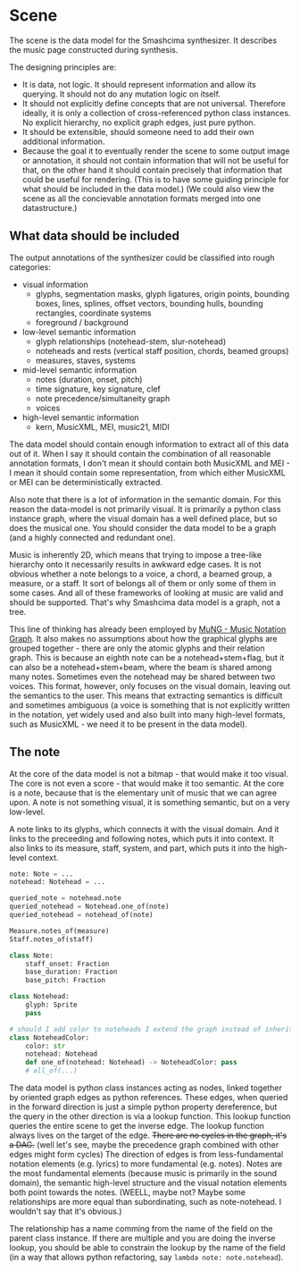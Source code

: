 # Scene

The scene is the data model for the Smashcima synthesizer. It describes the music page constructed during synthesis.

The designing principles are:

- It is data, not logic. It should represent information and allow its querying. It should not do any mutation logic on itself.
- It should not explicitly define concepts that are not universal. Therefore ideally, it is only a collection of cross-referenced python class instances. No explicit hierarchy, no explicit graph edges, just pure python.
- It should be extensible, should someone need to add their own additional information.
- Because the goal it to eventually render the scene to some output image or annotation, it should not contain information that will not be useful for that, on the other hand it should contain precisely that information that could be useful for rendering. (This is to have some guiding principle for what should be included in the data model.) (We could also view the scene as all the concievable annotation formats merged into one datastructure.)


## What data should be included

The output annotations of the synthesizer could be classified into rough categories:

- visual information
    - glyphs, segmentation masks, glyph ligatures, origin points, bounding boxes, lines, splines, offset vectors, bounding hulls, bounding rectangles, coordinate systems
    - foreground / background
- low-level semantic information
    - glyph relationships (notehead-stem, slur-notehead)
    - noteheads and rests (vertical staff position, chords, beamed groups)
    - measures, staves, systems
- mid-level semantic information
    - notes (duration, onset, pitch)
    - time signature, key signature, clef
    - note precedence/simultaneity graph
    - voices
- high-level semantic information
    - kern, MusicXML, MEI, music21, MIDI

The data model should contain enough information to extract all of this data out of it. When I say it should contain the combination of all reasonable annotation formats, I don't mean it should contain both MusicXML and MEI - I mean it should contain some representation, from which either MusicXML or MEI can be deterministically extracted.

Also note that there is a lot of information in the semantic domain. For this reason the data-model is not primarily visual. It is primarily a python class instance graph, where the visual domain has a well defined place, but so does the musical one. You should consider the data model to be a graph (and a highly connected and redundant one).

Music is inherently 2D, which means that trying to impose a tree-like hierarchy onto it necessarily results in awkward edge cases. It is not obvious whether a note belongs to a voice, a chord, a beamed group, a measure, or a staff. It sort of belongs all of them or only some of them in some cases. And all of these frameworks of looking at music are valid and should be supported. That's why Smashcima data model is a graph, not a tree.

This line of thinking has already been employed by [MuNG - Music Notation Graph](https://github.com/OMR-Research/mung). It also makes no assumptions about how the graphical glyphs are grouped together - there are only the atomic glyphs and their relation graph. This is because an eighth note can be a notehead+stem+flag, but it can also be a notehead+stem+beam, where the beam is shared among many notes. Sometimes even the notehead may be shared between two voices. This format, however, only focuses on the visual domain, leaving out the semantics to the user. This means that extracting semantics is difficult and sometimes ambiguous (a voice is something that is not explicitly written in the notation, yet widely used and also built into many high-level formats, such as MusicXML - we need it to be present in the data model).


## The note

At the core of the data model is not a bitmap - that would make it too visual. The core is not even a score - that would make it too semantic. At the core is a note, because that is the elementary unit of music that we can agree upon. A note is not something visual, it is something semantic, but on a very low-level.

A note links to its glyphs, which connects it with the visual domain. And it links to the preceeding and following notes, which puts it into context. It also links to its measure, staff, system, and part, which puts it into the high-level context.

```python
note: Note = ...
notehead: Notehead = ...

queried_note = notehead.note
queried_notehead = Notehead.one_of(note)
queried_notehead = notehead_of(note)

Measure.notes_of(measure)
Staff.notes_of(staff)

class Note:
    staff_onset: Fraction
    base_duration: Fraction
    base_pitch: Fraction

class Notehead:
    glyph: Sprite
    pass

# should I add color to noteheads I extend the graph instead of inheriting:
class NoteheadColor:
    color: str
    notehead: Notehead
    def one_of(notehead: Notehead) -> NoteheadColor: pass
    # all_of(...)
```

The data model is python class instances acting as nodes, linked together by oriented graph edges as python references. These edges, when queried in the forward direction is just a simple python property dereference, but the query in the other direction is via a lookup function. This lookup function queries the entire scene to get the inverse edge. The lookup function always lives on the target of the edge. ~~There are no cycles in the graph, it's a DAG.~~ (well let's see, maybe the precedence graph combined with other edges might form cycles) The direction of edges is from less-fundamental notation elements (e.g. lyrics) to more fundamental (e.g. notes). Notes are the most fundamental elements (because music is primarily in the sound domain), the semantic high-level structure and the visual notation elements both point towards the notes. (WEELL, maybe not? Maybe some relationships are more equal than subordinating, such as note-notehead. I wouldn't say that it's obvious.)

The relationship has a name comming from the name of the field on the parent class instance. If there are multiple and you are doing the inverse lookup, you should be
able to constrain the lookup by the name of the field (in a way that allows python refactoring, say `lambda note: note.notehead`).
